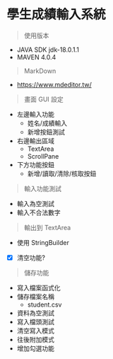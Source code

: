 # 學生成績輸入系統

> 使用版本

- JAVA SDK jdk-18.0.1.1
- MAVEN 4.0.4

> MarkDown

- https://www.mdeditor.tw/

> 畫面 GUI 設定

- 左邊輸入功能
  - 姓名/成績輸入
  - 新增按鈕測試
- 右邊輸出區域
  - TextArea
  - ScrollPane
- 下方功能按鈕
  - 新增/讀取/清除/核取按鈕

> 輸入功能測試

- 輸入為空測試
- 輸入不合法數字

> 輸出到 TextArea

- 使用 StringBuilder
- [x] 清空功能?

> 儲存功能

- 寫入檔案函式化
- 儲存檔案名稱
  - student.csv
- 資料為空測試
- 寫入檔頭測試
- 清空寫入模式
- 往後附加模式
- 增加勾選功能

